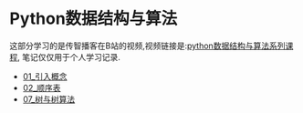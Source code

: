 # Python数据结构与算法

这部分学习的是传智播客在B站的视频,视频链接是:[python数据结构与算法系列课程](https://www.bilibili.com/video/av21540971), 笔记仅仅用于个人学习记录.

- [01_引入概念](./01_引入概念/README.md)
- [02_顺序表](./02_顺序表)
- [07_树与树算法](./07_树与树算法)